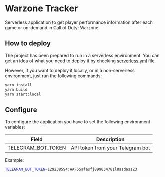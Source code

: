 # Warzone Tracker

Serverless application to get player performance information after each game or on-demand in Call of Duty: Warzone.

## How to deploy

The project has been prepared to run in a serverless environment. You can get an idea of what you need to deploy it by checking [serverless.yml](./serverless.yml) file.

However, if you want to deploy it locally, or in a non-serverless environment, just run the following commands:

``` bash
yarn install
yarn build
yarn start:local
```

## Configure

To configure the application you have to set the following environment variables:

| Field | Description |
|-|-|
| TELEGRAM_BOT_TOKEN | API token from your Telegram bot |

Example:

``` bash
TELEGRAM_BOT_TOKEN=129238594:AAF5Safasfj899834781l8asdaszZ3
```